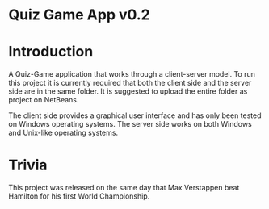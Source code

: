 # Quiz Game App v0.2

# Introduction

A Quiz-Game application that works through a client-server model.
To run this project it is currently required that both the client side and the server side are in the same folder.
It is suggested to upload the entire folder as project on NetBeans.

The client side provides a graphical user interface and has only been tested on Windows operating systems.
The server side works on both Windows and Unix-like operating systems.

# Trivia

This project was released on the same day that Max Verstappen beat Hamilton for his first World Championship.
